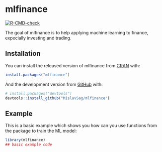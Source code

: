 
<!-- README.md is generated from README.Rmd. Please edit that file -->

# mlfinance

<!-- badges: start -->

[![R-CMD-check](https://github.com/MislavSag/mlfinance/workflows/R-CMD-check/badge.svg)](https://github.com/MislavSag/mlfinance/actions)
<!-- badges: end -->

The goal of mlfinance is to help applying machine learning to finance,
expecially investing and trading.

## Installation

You can install the released version of mlfinance from
[CRAN](https://CRAN.R-project.org) with:

``` r
install.packages("mlfinance")
```

And the development version from [GitHub](https://github.com/) with:

``` r
# install.packages("devtools")
devtools::install_github("MislavSag/mlfinance")
```

## Example

This is a basic example which shows you how can you use functions from
the package to train the ML model:

``` r
library(mlfinance)
## basic example code
```
